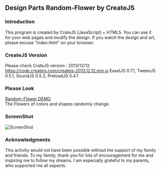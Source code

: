 ## Design Parts Random-Flower by CreateJS
### Introduction
This program is created by CrateJS (JavaScript) + HTML5. You can use it for your web pages and modify the design. If you watch the design and art, please excuse "index.html" on your browser.  
   
### CreateJS Version
Please check CrateJS version : 2013/12/12  
https://code.createjs.com/createjs-2013.12.12.min.js EaselJS 0.7.1, TweenJS 0.5.1, SoundJS 0.5.2, PreloadJS 0.4.1

### Please Look
[Random-Flower DEMO](http://okaal.html.xdomain.jp/logs/generative-art/createjs/flower/flower_random.html)  
The Flowers of colors and shapes randomly change. 

### ScreenShot  
![ScreenShot](https://github.com/jirotubuyaki/Random-Flower/blob/master/ScreenShot.png)  

### Acknowledgments
This activity would not have been possible without the support of my family and friends. To my family, thank you for lots of encouragement for me and inspiring me to follow my dreams. I am especially grateful to my parents, who supported me all aspects.
